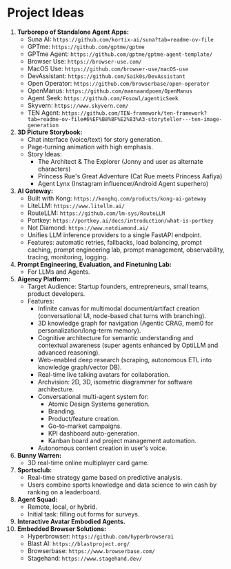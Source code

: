 # Project Ideas

1.  **Turborepo of Standalone Agent Apps:**
    *   Suna AI: `https://github.com/kortix-ai/suna?tab=readme-ov-file`
    *   GPTme: `https://github.com/gptme/gptme`
    *   GPTme Agent: `https://github.com/gptme/gptme-agent-template/`
    *   Browser Use: `https://browser-use.com/`
    *   MacOS Use: `https://github.com/browser-use/macOS-use`
    *   DevAssistant: `https://github.com/Saik0s/DevAssistant`
    *   Open Operator: `https://github.com/browserbase/open-operator`
    *   OpenManus: `https://github.com/mannaandpoem/OpenManus`
    *   Agent Seek: `https://github.com/Fosowl/agenticSeek`
    *   Skyvern: `https://www.skyvern.com/`
    *   TEN Agent: `https://github.com/TEN-framework/ten-framework?tab=readme-ov-file#6%EF%B8%8F%E2%83%A3-storyteller---ten-image-generation`
2.  **3D Picture Storybook:**
    *   Chat interface (voice/text) for story generation.
    *   Page-turning animation with high emphasis.
    *   Story Ideas:
        *   The Architect & The Explorer (Jonny and user as alternate characters)
        *   Princess Rue's Great Adventure (Cat Rue meets Princess Aafiya)
        *   Agent Lynx (Instagram influencer/Android Agent superhero)
3.  **AI Gateway:**
    *   Built with Kong: `https://konghq.com/products/kong-ai-gateway`
    *   LiteLLM: `https://www.litellm.ai/`
    *   RouteLLM: `https://github.com/lm-sys/RouteLLM`
    *   Portkey: `https://portkey.ai/docs/introduction/what-is-portkey`
    *   Not Diamond: `https://www.notdiamond.ai/`
    *   Unifies LLM inference providers to a single FastAPI endpoint.
    *   Features: automatic retries, fallbacks, load balancing, prompt caching, prompt engineering lab, prompt management, observability, tracing, monitoring, logging.
4.  **Prompt Engineering, Evaluation, and Finetuning Lab:**
    *   For LLMs and Agents.
5.  **Aigency Platform:**
    *   Target Audience: Startup founders, entrepreneurs, small teams, product developers.
    *   Features:
        *   Infinite canvas for multimodal document/artifact creation (conversational UI, node-based chat turns with branching).
        *   3D knowledge graph for navigation (Agentic CRAG, mem0 for personalization/long-term memory).
        *   Cognitive architecture for semantic understanding and contextual awareness (super agents enhanced by OptiLLM and advanced reasoning).
        *   Web-enabled deep research (scraping, autonomous ETL into knowledge graph/vector DB).
        *   Real-time live talking avatars for collaboration.
        *   Archvision: 2D, 3D, isometric diagrammer for software architecture.
        *   Conversational multi-agent system for:
            *   Atomic Design Systems generation.
            *   Branding.
            *   Product/feature creation.
            *   Go-to-market campaigns.
            *   KPI dashboard auto-generation.
            *   Kanban board and project management automation.
        *   Autonomous content creation in user's voice.
6.  **Bunny Warren:**
    *   3D real-time online multiplayer card game.
7.  **Sportsclub:**
    *   Real-time strategy game based on predictive analysis.
    *   Users combine sports knowledge and data science to win cash by ranking on a leaderboard.
8.  **Agent Squad:**
    *   Remote, local, or hybrid.
    *   Initial task: filling out forms for surveys.
9.  **Interactive Avatar Embodied Agents.**
10. **Embedded Browser Solutions:**
    *   Hyperbrowser: `https://github.com/hyperbrowserai`
    *   Blast AI: `https://blastproject.org/`
    *   Browserbase: `https://www.browserbase.com/`
    *   Stagehand: `https://www.stagehand.dev/`